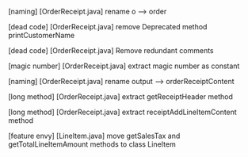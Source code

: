 [naming] [OrderReceipt.java] rename o --> order

[dead code] [OrderReceipt.java] remove Deprecated method printCustomerName

[dead code] [OrderReceipt.java] Remove redundant comments

[magic number] [OrderReceipt.java] extract magic number as constant

[naming] [OrderReceipt.java] rename output --> orderReceiptContent

[long method] [OrderReceipt.java] extract getReceiptHeader method

[long method] [OrderReceipt.java] extract receiptAddLineItemContent method

[feature envy] [LineItem.java] move getSalesTax and getTotalLineItemAmount methods to class LineItem

